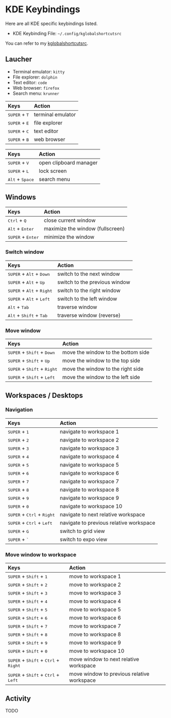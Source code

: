 # KDE Keybindings

Here are all KDE specific keybindings listed.

- KDE Keybinding File: `~/.config/kglobalshortcutsrc`

You can refer to my [kglobalshortcutsrc](../../home/dot_config/executable_kglobalshortcutsrc).

## Laucher

- Terminal emulator: `kitty`
- File explorer: `dolphin`
- Text editor: `code`
- Web browser: `firefox`
- Search menu: `krunner`

| Keys                                                 | Action                          |
| :--------------------------------------------------- | :------------------------------ |
| <kbd>SUPER</kbd> + <kbd>T</kbd>                      | terminal emulator               |
| <kbd>SUPER</kbd> + <kbd>E</kbd>                      | file explorer                   |
| <kbd>SUPER</kbd> + <kbd>C</kbd>                      | text editor                     |
| <kbd>SUPER</kbd> + <kbd>B</kbd>                      | web browser                     |

| Keys                                                 | Action                          |
| :--------------------------------------------------- | :------------------------------ |
| <kbd>SUPER</kbd> + <kbd>V</kbd>                      | open clipboard manager          |
| <kbd>SUPER</kbd> + <kbd>L</kbd>                      | lock screen                     |
| <kbd>Alt</kbd> + <kbd>Space</kbd>                      | search menu                     |

## Windows

| Keys                                                 | Action                          |
| :--------------------------------------------------- | :------------------------------ |
| <kbd>Ctrl</kbd> + <kbd>Q</kbd>                       | close current window            |
| <kbd>Alt</kbd> + <kbd>Enter</kbd>                    | maximize the window (fullscreen)|
| <kbd>SUPER</kbd> + <kbd>Enter</kbd>                  | minimize the window             |

### Switch window

| Keys                                                 | Action                          |
| :--------------------------------------------------- | :------------------------------ |
| <kbd>SUPER</kbd> + <kbd>Alt</kbd> + <kbd>Down</kbd>  | switch to the next window       |
| <kbd>SUPER</kbd> + <kbd>Alt</kbd> + <kbd>Up</kbd>    | switch to the previous window   |
| <kbd>SUPER</kbd> + <kbd>Alt</kbd> + <kbd>Right</kbd> | switch to the right window      |
| <kbd>SUPER</kbd> + <kbd>Alt</kbd> + <kbd>Left</kbd>  | switch to the left window       |
| <kbd>Alt</kbd> + <kbd>Tab</kbd>                      | traverse window                 |
| <kbd>Alt</kbd> + <kbd>Shift</kbd> + <kbd>Tab</kbd>   | traverse window (reverse)       |

### Move window

| Keys                                                 | Action                          |
| :--------------------------------------------------- | :------------------------------ |
| <kbd>SUPER</kbd> + <kbd>Shift</kbd> + <kbd>Down</kbd>  | move the window to the bottom side  |
| <kbd>SUPER</kbd> + <kbd>Shift</kbd> + <kbd>Up</kbd>    | move the window to the top side     |
| <kbd>SUPER</kbd> + <kbd>Shift</kbd> + <kbd>Right</kbd> | move the window to the right side   |
| <kbd>SUPER</kbd> + <kbd>Shift</kbd> + <kbd>Left</kbd>  | move the window to the left side    |

## Workspaces / Desktops

### Navigation

| Keys                                                 | Action                          |
| :--------------------------------------------------- | :------------------------------ |
| <kbd>SUPER</kbd> + <kbd>1</kbd>                      | navigate to workspace 1         |
| <kbd>SUPER</kbd> + <kbd>2</kbd>                      | navigate to workspace 2         |
| <kbd>SUPER</kbd> + <kbd>3</kbd>                      | navigate to workspace 3         |
| <kbd>SUPER</kbd> + <kbd>4</kbd>                      | navigate to workspace 4         |
| <kbd>SUPER</kbd> + <kbd>5</kbd>                      | navigate to workspace 5         |
| <kbd>SUPER</kbd> + <kbd>6</kbd>                      | navigate to workspace 6         |
| <kbd>SUPER</kbd> + <kbd>7</kbd>                      | navigate to workspace 7         |
| <kbd>SUPER</kbd> + <kbd>8</kbd>                      | navigate to workspace 8         |
| <kbd>SUPER</kbd> + <kbd>9</kbd>                      | navigate to workspace 9         |
| <kbd>SUPER</kbd> + <kbd>0</kbd>                      | navigate to workspace 10        |
| <kbd>SUPER</kbd> + <kbd>Ctrl</kbd> + <kbd>Right</kbd>| navigate to next relative workspace      |
| <kbd>SUPER</kbd> + <kbd>Ctrl</kbd> + <kbd>Left</kbd> | navigate to previous relative workspace  |
| <kbd>SUPER</kbd> + <kbd>G</kbd>                      | switch to grid view             |
| <kbd>SUPER</kbd> + <kbd>`</kbd>                      | switch to expo view             |

### Move window to workspace

| Keys                                                 | Action                          |
| :--------------------------------------------------- | :------------------------------ |
| <kbd>SUPER</kbd> + <kbd>Shift</kbd> + <kbd>1</kbd>   | move to workspace 1             |
| <kbd>SUPER</kbd> + <kbd>Shift</kbd> + <kbd>2</kbd>   | move to workspace 2             |
| <kbd>SUPER</kbd> + <kbd>Shift</kbd> + <kbd>3</kbd>   | move to workspace 3             |
| <kbd>SUPER</kbd> + <kbd>Shift</kbd> + <kbd>4</kbd>   | move to workspace 4             |
| <kbd>SUPER</kbd> + <kbd>Shift</kbd> + <kbd>5</kbd>   | move to workspace 5             |
| <kbd>SUPER</kbd> + <kbd>Shift</kbd> + <kbd>6</kbd>   | move to workspace 6             |
| <kbd>SUPER</kbd> + <kbd>Shift</kbd> + <kbd>7</kbd>   | move to workspace 7             |
| <kbd>SUPER</kbd> + <kbd>Shift</kbd> + <kbd>8</kbd>   | move to workspace 8             |
| <kbd>SUPER</kbd> + <kbd>Shift</kbd> + <kbd>9</kbd>   | move to workspace 9             |
| <kbd>SUPER</kbd> + <kbd>Shift</kbd> + <kbd>0</kbd>   | move to workspace 10            |
| <kbd>SUPER</kbd> + <kbd>Shift</kbd> + <kbd>Ctrl</kbd> + <kbd>Right</kbd>  | move window to next relative workspace |
| <kbd>SUPER</kbd> + <kbd>Shift</kbd> + <kbd>Ctrl</kbd> + <kbd>Left</kbd>   | move window to previous relative workspace |

## Activity

TODO
